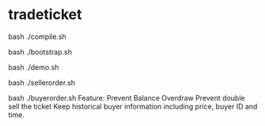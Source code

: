 # tradeticket
bash ./compile.sh

bash ./bootstrap.sh

bash ./demo.sh

bash ./sellerorder.sh

bash ./buyerorder.sh
Feature: 
Prevent Balance Overdraw
Prevent double sell the ticket
Keep historical buyer information including price, buyer ID and time.
